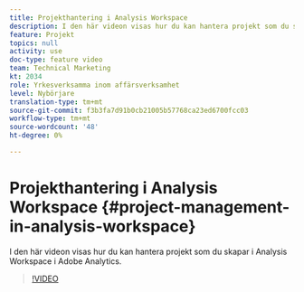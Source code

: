 ```yaml
---
title: Projekthantering i Analysis Workspace
description: I den här videon visas hur du kan hantera projekt som du skapar i Analysis Workspace i Adobe Analytics.
feature: Projekt
topics: null
activity: use
doc-type: feature video
team: Technical Marketing
kt: 2034
role: Yrkesverksamma inom affärsverksamhet
level: Nybörjare
translation-type: tm+mt
source-git-commit: f3b3fa7d91b0cb21005b57768ca23ed6700fcc03
workflow-type: tm+mt
source-wordcount: '48'
ht-degree: 0%

---
```



# Projekthantering i Analysis Workspace {#project-management-in-analysis-workspace}

I den här videon visas hur du kan hantera projekt som du skapar i Analysis Workspace i Adobe Analytics.

>[!VIDEO](https://video.tv.adobe.com/v/24035/?quality=12)
